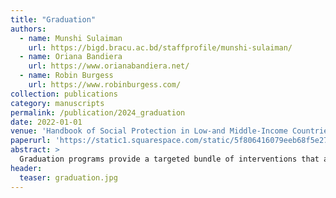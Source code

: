 ```yaml
---
title: "Graduation"
authors:
  - name: Munshi Sulaiman
    url: https://bigd.bracu.ac.bd/staffprofile/munshi-sulaiman/
  - name: Oriana Bandiera
    url: https://www.orianabandiera.net/
  - name: Robin Burgess
    url: https://www.robinburgess.com/
collection: publications
category: manuscripts
permalink: /publication/2024_graduation
date: 2022-01-01
venue: 'Handbook of Social Protection in Low-and Middle-Income Countries (forthcoming)'
paperurl: 'https://static1.squarespace.com/static/5f806416079eeb68f5e277b1/t/66466cec02f950009dba3a77/1715891437599/Graduation_Social_Protection_Handbook_draft2.pdf'
abstract: >
  Graduation programs provide a targeted bundle of interventions that address participants basic needs, kick start income generating activities through asset and skill transfers, facilitate financial inclusion and promote social empowerment. This approach has been adapted to many contexts, but the goal is always to permanently improve participants welfare by enabling them to take up profitable and self-sustaining work. Initially developed in the non-government sector, the approach is increasingly incorporated into governments’ social protection schemes around the world. This chapter details the workings of the graduation approach, the philosophy behind its design, its diverse applications, and the evidence of its impact.
header:
  teaser: graduation.jpg
---
```

